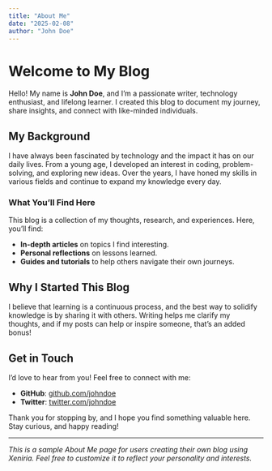 ```yaml
---
title: "About Me"
date: "2025-02-08"
author: "John Doe"
---
```


# Welcome to My Blog

Hello! My name is **John Doe**, and I’m a passionate writer, technology enthusiast, and lifelong learner. I created this blog to document my journey, share insights, and connect with like-minded individuals.

## My Background

I have always been fascinated by technology and the impact it has on our daily lives. From a young age, I developed an interest in coding, problem-solving, and exploring new ideas. Over the years, I have honed my skills in various fields and continue to expand my knowledge every day.

### What You’ll Find Here

This blog is a collection of my thoughts, research, and experiences. Here, you’ll find:
- **In-depth articles** on topics I find interesting.
- **Personal reflections** on lessons learned.
- **Guides and tutorials** to help others navigate their own journeys.

## Why I Started This Blog

I believe that learning is a continuous process, and the best way to solidify knowledge is by sharing it with others. Writing helps me clarify my thoughts, and if my posts can help or inspire someone, that’s an added bonus!

## Get in Touch

I’d love to hear from you! Feel free to connect with me:
- **GitHub**: [github.com/johndoe](https://github.com/johndoe)
- **Twitter**: [twitter.com/johndoe](https://twitter.com/johndoe)

Thank you for stopping by, and I hope you find something valuable here. Stay curious, and happy reading!

---

*This is a sample About Me page for users creating their own blog using Xeniria. Feel free to customize it to reflect your personality and interests.*
